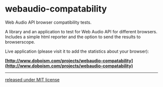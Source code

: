 webaudio-compatability
======================

Web Audio API browser compatibility tests.

A library and an application to test for Web Audio API for different browsers.
Includes a simple html reporter and the option to send the results to browserscope.

Live application (please visit it to add the statistics about your browser):

__[http://www.doboism.com/projects/webaudio-compatability](http://www.doboism.com/projects/webaudio-compatability)__



-------------------------------------
[released under MIT license](http://opensource.org/licenses/MIT)
